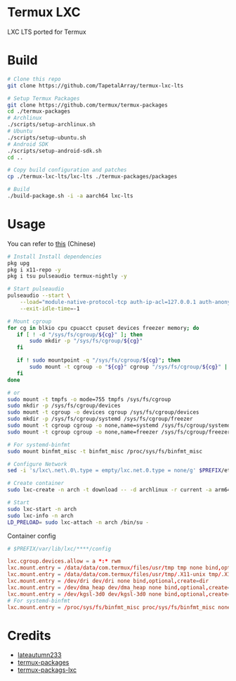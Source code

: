 # Termux LXC

LXC LTS ported for Termux

# Build

```bash
# Clone this repo
git clone https://github.com/TapetalArray/termux-lxc-lts

# Setup Termux Packages
git clone https://github.com/termux/termux-packages
cd ./termux-packages
# Archlinux
./scripts/setup-archlinux.sh
# Ubuntu
./scripts/setup-ubuntu.sh
# Android SDK
./scripts/setup-android-sdk.sh
cd ..

# Copy build configuration and patches
cp ./termux-lxc-lts/lxc-lts ./termux-packages/packages

# Build
./build-package.sh -i -a aarch64 lxc-lts
```

# Usage

You can refer to [this](https://gist.github.com/lateautumn233/939be0528a2cc34af66864bead58e68a) (Chinese)
```bash
# Install Install dependencies
pkg upg
pkg i x11-repo -y
pkg i tsu pulseaudio termux-nightly -y

# Start pulseaudio
pulseaudio --start \
    --load="module-native-protocol-tcp auth-ip-acl=127.0.0.1 auth-anonymous=1" \
    --exit-idle-time=-1

# Mount cgroup
for cg in blkio cpu cpuacct cpuset devices freezer memory; do
   if [ ! -d "/sys/fs/cgroup/${cg}" ]; then
       sudo mkdir -p "/sys/fs/cgroup/${cg}"
   fi

   if ! sudo mountpoint -q "/sys/fs/cgroup/${cg}"; then
       sudo mount -t cgroup -o "${cg}" cgroup "/sys/fs/cgroup/${cg}" || true
   fi
done

# or
sudo mount -t tmpfs -o mode=755 tmpfs /sys/fs/cgroup
sudo mkdir -p /sys/fs/cgroup/devices
sudo mount -t cgroup -o devices cgroup /sys/fs/cgroup/devices
sudo mkdir -p /sys/fs/cgroup/systemd /sys/fs/cgroup/freezer
sudo mount -t cgroup cgroup -o none,name=systemd /sys/fs/cgroup/systemd
sudo mount -t cgroup cgroup -o none,name=freezer /sys/fs/cgroup/freezer

# For systemd-binfmt
sudo mount binfmt_misc -t binfmt_misc /proc/sys/fs/binfmt_misc

# Configure Network
sed -i 's/lxc\.net\.0\.type = empty/lxc.net.0.type = none/g' $PREFIX/etc/lxc/default.conf

# Create container
sudo lxc-create -n arch -t download -- -d archlinux -r current -a arm64

# Start
sudo lxc-start -n arch
sudo lxc-info -n arch
LD_PRELOAD= sudo lxc-attach -n arch /bin/su -
```

Container config
```conf
# $PREFIX/var/lib/lxc/****/config

lxc.cgroup.devices.allow = a *:* rwm
lxc.mount.entry = /data/data/com.termux/files/usr/tmp tmp none bind,optional,create=dir
lxc.mount.entry = /data/data/com.termux/files/usr/tmp/.X11-unix tmp/.X11-unix none bind,ro,optional,create=dir
lxc.mount.entry = /dev/dri dev/dri none bind,optional,create=dir
lxc.mount.entry = /dev/dma_heap dev/dma_heap none bind,optional,create=file
lxc.mount.entry = /dev/kgsl-3d0 dev/kgsl-3d0 none bind,optional,create=file
# For systemd-binfmt
lxc.mount.entry = /proc/sys/fs/binfmt_misc proc/sys/fs/binfmt_misc none bind,optional,create=dir
```

# Credits

* [lateautumn233](https://github.com/lateautumn233)
* [termux-packages](https://github.com/termux/termux-packages)
* [termux-packags-lxc](https://github.com/termux/termux-packages/tree/master/root-packages/lxc)
